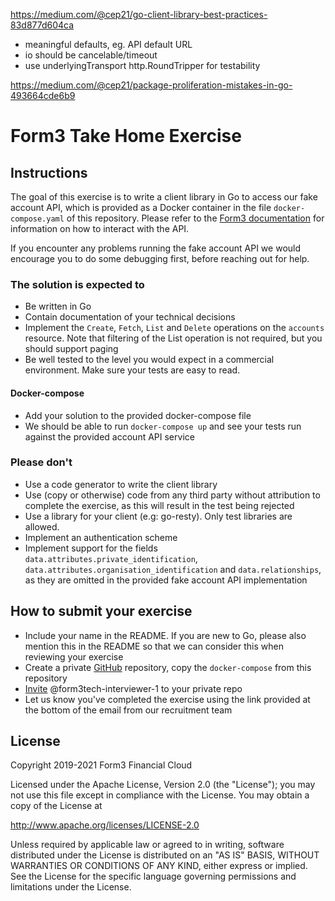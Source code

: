 https://medium.com/@cep21/go-client-library-best-practices-83d877d604ca
- meaningful defaults, eg. API default URL
- io should be cancelable/timeout
- use underlyingTransport http.RoundTripper for testability

https://medium.com/@cep21/package-proliferation-mistakes-in-go-493664cde6b9


# Form3 Take Home Exercise

## Instructions
The goal of this exercise is to write a client library in Go to access our fake account API, which is provided as a Docker
container in the file `docker-compose.yaml` of this repository. Please refer to the
[Form3 documentation](http://api-docs.form3.tech/api.html#organisation-accounts) for information on how to interact with the API.

If you encounter any problems running the fake account API we would encourage you to do some debugging first,
before reaching out for help.

### The solution is expected to
- Be written in Go
- Contain documentation of your technical decisions
- Implement the `Create`, `Fetch`, `List` and `Delete` operations on the `accounts` resource. Note that filtering of the List operation is not required, but you should support paging
- Be well tested to the level you would expect in a commercial environment. Make sure your tests are easy to read.

#### Docker-compose
 - Add your solution to the provided docker-compose file
 - We should be able to run `docker-compose up` and see your tests run against the provided account API service 

### Please don't
- Use a code generator to write the client library
- Use (copy or otherwise) code from any third party without attribution to complete the exercise, as this will result in the test being rejected
- Use a library for your client (e.g: go-resty). Only test libraries are allowed.
- Implement an authentication scheme
- Implement support for the fields `data.attributes.private_identification`, `data.attributes.organisation_identification`
  and `data.relationships`, as they are omitted in the provided fake account API implementation
  
## How to submit your exercise
- Include your name in the README. If you are new to Go, please also mention this in the README so that we can consider this when reviewing your exercise
- Create a private [GitHub](https://help.github.com/en/articles/create-a-repo) repository, copy the `docker-compose` from this repository
- [Invite](https://help.github.com/en/articles/inviting-collaborators-to-a-personal-repository) @form3tech-interviewer-1 to your private repo
- Let us know you've completed the exercise using the link provided at the bottom of the email from our recruitment team

## License
Copyright 2019-2021 Form3 Financial Cloud

Licensed under the Apache License, Version 2.0 (the "License"); you may not use this file except in compliance with the License.
You may obtain a copy of the License at

http://www.apache.org/licenses/LICENSE-2.0

Unless required by applicable law or agreed to in writing, software distributed under the License is distributed on an "AS IS" BASIS, WITHOUT WARRANTIES OR CONDITIONS OF ANY KIND, either express or implied. See the License for the specific language governing permissions and limitations under the License.
